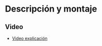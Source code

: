# Descripción y montaje 
## Video
- [Video explicación](https://www.youtube.com/watch?v=_sAHwsOEKsg)
